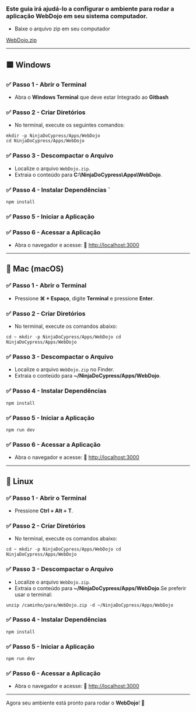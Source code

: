 ### Este guia irá ajudá-lo a configurar o ambiente para rodar a aplicação **WebDojo** em seu sistema computador. 

- Baixe o arquivo zip em seu computador

[WebDojo.zip](WebDojo.zip)

---

## 🟦 **Windows** 
### ✅ **Passo 1 - Abrir o Terminal**
- Abra o **Windows Terminal** que deve estar Integrado ao **Gitbash** 

### ✅ **Passo 2 - Criar Diretórios** 
- No terminal, execute os seguintes comandos: 

``` cd /c/ 
mkdir -p NinjaDoCypress/Apps/WebDojo 
cd NinjaDoCypress/Apps/WebDojo
```
### ✅ **Passo 3 - Descompactar o Arquivo**
- Localize o arquivo `WebDojo.zip`. 
- Extraia o conteúdo para **C:\NinjaDoCypress\Apps\WebDojo**. 

### ✅ **Passo 4 - Instalar Dependências** `
``` 
npm install 
```
### ✅ **Passo 5 - Iniciar a Aplicação** 

### ✅ **Passo 6 - Acessar a Aplicação** 
- Abra o navegador e acesse: 
🔗 [http://localhost:3000](http://localhost:3000/)

---

## 🍏 **Mac (macOS)** 

### ✅ **Passo 1 - Abrir o Terminal** 

- Pressione **⌘ + Espaço**, digite **Terminal** e pressione **Enter**. 

### ✅ **Passo 2 - Criar Diretórios** 
- No terminal, execute os comandos abaixo: 

``` 
cd ~ mkdir -p NinjaDoCypress/Apps/WebDojo cd NinjaDoCypress/Apps/WebDojo 
``` 

### ✅ **Passo 3 - Descompactar o Arquivo** 
- Localize o arquivo `WebDojo.zip` no Finder. 
- Extraia o conteúdo para **~/NinjaDoCypress/Apps/WebDojo**. 

### ✅ **Passo 4 - Instalar Dependências** 
```
npm install
``` 

### ✅ **Passo 5 - Iniciar a Aplicação** 
``` 
npm run dev 
``` 

### ✅ **Passo 6 - Acessar a Aplicação** 
- Abra o navegador e acesse: 🔗 [http://localhost:3000](http://localhost:3000/) 

--- 

## 🐧 **Linux** 
### ✅ **Passo 1 - Abrir o Terminal** 
- Pressione **Ctrl + Alt + T**.

### ✅ **Passo 2 - Criar Diretórios** 
- No terminal, execute os comandos abaixo: 

``` 
cd ~ mkdir -p NinjaDoCypress/Apps/WebDojo cd NinjaDoCypress/Apps/WebDojo 
``` 

### ✅ **Passo 3 - Descompactar o Arquivo** 
- Localize o arquivo `WebDojo.zip`.
- Extraia o conteúdo para **~/NinjaDoCypress/Apps/WebDojo**.Se preferir usar o terminal:

```
unzip /caminho/para/WebDojo.zip -d ~/NinjaDoCypress/Apps/WebDojo 
```

### ✅ **Passo 4 - Instalar Dependências** 
``` 
npm install 
```

### ✅ **Passo 5 - Iniciar a Aplicação** 
``` 
npm run dev 
```

### ✅ **Passo 6 - Acessar a Aplicação** 
- Abra o navegador e acesse: 🔗 [http://localhost:3000](http://localhost:3000/)

--- 

Agora seu ambiente está pronto para rodar o **WebDojo**! 🚀